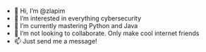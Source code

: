 - 👋 Hi, I’m @zlapim
- 👀 I’m interested in everything cybersecurity
- 🌱 I’m currently mastering Python and Java
- 💞️ I’m not looking to collaborate. Only make cool internet friends
- 📫 Just send me a message! 

<!---
zlapim/zlapim is a ✨ special ✨ repository because its `README.md` (this file) appears on your GitHub profile.
You can click the Preview link to take a look at your changes.
--->
